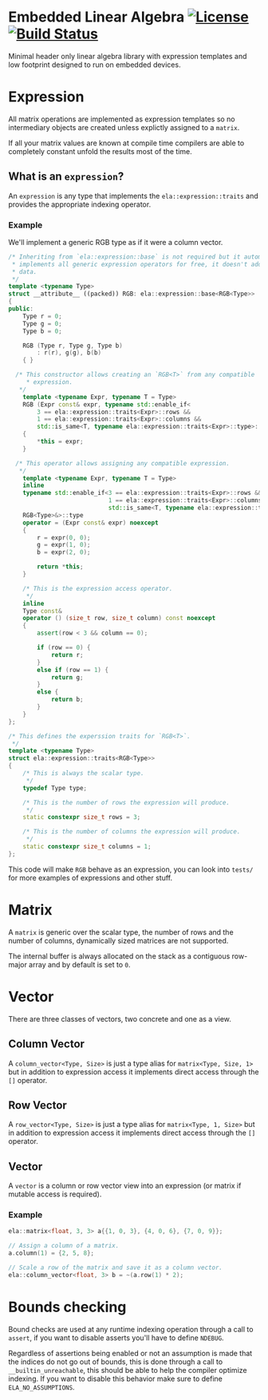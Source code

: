 Embedded Linear Algebra [![License](https://img.shields.io/badge/License-MIT-blue.svg)](https://opensource.org/licenses/MIT) [![Build Status](https://travis-ci.org/1aim/ela.svg?branch=master)](https://travis-ci.org/1aim/ela)
=======================
Minimal header only linear algebra library with expression templates and low
footprint designed to run on embedded devices.

Expression
==========
All matrix operations are implemented as expression templates so no
intermediary objects are created unless explictly assigned to a `matrix`.

If all your matrix values are known at compile time compilers are able to
completely constant unfold the results most of the time.

What is an `expression`?
------------------------
An `expression` is any type that implements the `ela::expression::traits` and
provides the appropriate indexing operator.

### Example

We'll implement a generic RGB type as if it were a column vector.

```cpp
/* Inheriting from `ela::expression::base` is not required but it automatically
 * implements all generic expression operators for free, it doesn't add any
 * data.
 */
template <typename Type>
struct __attribute__ ((packed)) RGB: ela::expression::base<RGB<Type>>
{
public:
	Type r = 0;
	Type g = 0;
	Type b = 0;

	RGB (Type r, Type g, Type b)
		: r(r), g(g), b(b)
	{ }

  /* This constructor allows creating an `RGB<T>` from any compatible
	 * expression.
   */
	template <typename Expr, typename T = Type>
	RGB (Expr const& expr, typename std::enable_if<
		3 == ela::expression::traits<Expr>::rows &&
		1 == ela::expression::traits<Expr>::columns &&
		std::is_same<T, typename ela::expression::traits<Expr>::type>::value>::type* = 0) noexcept
	{
		*this = expr;
	}

  /* This operator allows assigning any compatible expression.
   */
	template <typename Expr, typename T = Type>
	inline
	typename std::enable_if<3 == ela::expression::traits<Expr>::rows &&
	                        1 == ela::expression::traits<Expr>::columns &&
	                        std::is_same<T, typename ela::expression::traits<Expr>::type>::value,
	RGB<Type>&>::type
	operator = (Expr const& expr) noexcept
	{
		r = expr(0, 0);
		g = expr(1, 0);
		b = expr(2, 0);

		return *this;
	}

	/* This is the expression access operator.
	 */
	inline
	Type const&
	operator () (size_t row, size_t column) const noexcept
	{
		assert(row < 3 && column == 0);

		if (row == 0) {
			return r;
		}
		else if (row == 1) {
			return g;
		}
		else {
			return b;
		}
	}
};

/* This defines the experssion traits for `RGB<T>`.
 */
template <typename Type>
struct ela::expression::traits<RGB<Type>>
{
	/* This is always the scalar type.
	 */
	typedef Type type;

	/* This is the number of rows the expression will produce.
	 */
	static constexpr size_t rows = 3;

	/* This is the number of columns the expression will produce.
	 */
	static constexpr size_t columns = 1;
};
```

This code will make `RGB` behave as an expression, you can look into `tests/`
for more examples of expressions and other stuff.

Matrix
======
A `matrix` is generic over the scalar type, the number of rows and the number
of columns, dynamically sized matrices are not supported.

The internal buffer is always allocated on the stack as a contiguous
row-major array and by default is set to `0`.

Vector
======
There are three classes of vectors, two concrete and one as a view.

Column Vector
-------------
A `column_vector<Type, Size>` is just a type alias for `matrix<Type, Size, 1>`
but in addition to expression access it implements direct access through the
`[]` operator.

Row Vector
----------
A `row_vector<Type, Size>` is just a type alias for `matrix<Type, 1, Size>` but
in addition to expression access it implements direct access through the `[]`
operator.

Vector
------
A `vector` is a column or row vector view into an expression (or matrix if
mutable access is required).

### Example

```cpp
ela::matrix<float, 3, 3> a{{1, 0, 3}, {4, 0, 6}, {7, 0, 9}};

// Assign a column of a matrix.
a.column(1) = {2, 5, 8};

// Scale a row of the matrix and save it as a column vector.
ela::column_vector<float, 3> b = ~(a.row(1) * 2);
```

Bounds checking
===============
Bound checks are used at any runtime indexing operation through a call to
`assert`, if you want to disable asserts you'll have to define `NDEBUG`.

Regardless of assertions being enabled or not an assumption is made that the
indices do not go out of bounds, this is done through a call to
`__builtin_unreachable`, this should be able to help the compiler optimize
indexing.  If you want to disable this behavior make sure to define
`ELA_NO_ASSUMPTIONS`.
